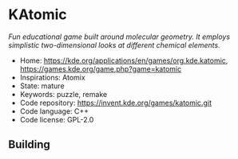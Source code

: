 # KAtomic

_Fun educational game built around molecular geometry. It employs simplistic two-dimensional looks at different chemical elements._

- Home: https://kde.org/applications/en/games/org.kde.katomic, https://games.kde.org/game.php?game=katomic
- Inspirations: Atomix
- State: mature
- Keywords: puzzle, remake
- Code repository: https://invent.kde.org/games/katomic.git
- Code language: C++
- Code license: GPL-2.0

## Building
